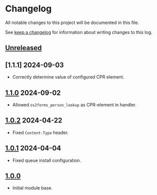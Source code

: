 # Changelog

All notable changes to this project will be documented in this file.

See [keep a changelog](https://keepachangelog.com/en/1.0.0/) for information
about writing changes to this log.

## [Unreleased]

## [1.1.1] 2024-09-03

* Correctly determine value of configured CPR element.

## [1.1.0] 2024-09-02

* Allowed `os2forms_person_lookup` as CPR-element in handler.

## [1.0.2] 2024-04-22

* Fixed `Content-Type` header.

## [1.0.1] 2024-04-04

* Fixed queue install configuration.

## [1.0.0]

* Initial module base.

[Unreleased]: https://github.com/itk-dev/os2forms_fasit/compare/1.1.0...HEAD
[1.1.0]: https://github.com/itk-dev/os2forms_fasit/compare/1.0.2...1.1.0
[1.0.2]: https://github.com/itk-dev/os2forms_fasit/compare/1.0.1...1.0.2
[1.0.1]: https://github.com/itk-dev/os2forms_fasit/compare/1.0.0...1.0.1
[1.0.0]: https://github.com/itk-dev/os2forms_fasit/releases/tag/1.0.0
